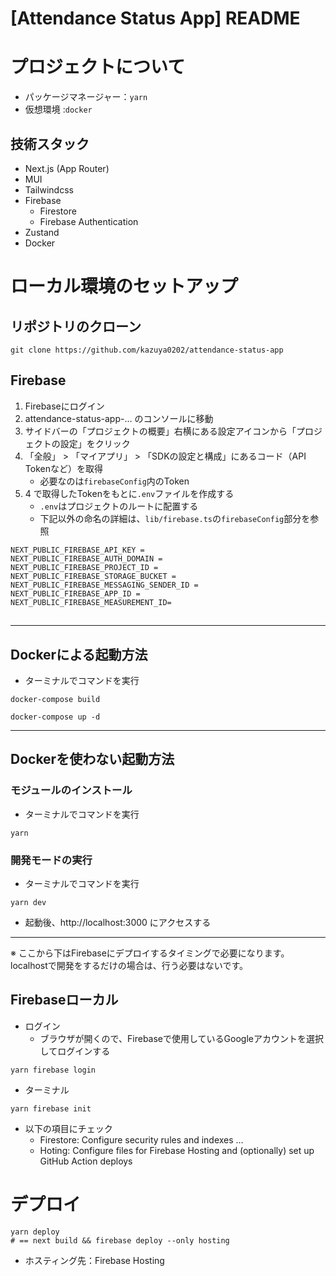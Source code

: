 # [Attendance Status App] README

# プロジェクトについて

- パッケージマネージャー：`yarn`
- 仮想環境             :`docker`

## 技術スタック

- Next.js (App Router)
- MUI
- Tailwindcss
- Firebase
   - Firestore
   - Firebase Authentication
- Zustand
- Docker

# ローカル環境のセットアップ

## リポジトリのクローン

```shell
git clone https://github.com/kazuya0202/attendance-status-app
```

## Firebase

1. Firebaseにログイン
2. attendance-status-app-… のコンソールに移動
3. サイドバーの「プロジェクトの概要」右横にある設定アイコンから「プロジェクトの設定」をクリック
4. 「全般」 > 「マイアプリ」 > 「SDKの設定と構成」にあるコード（API Tokenなど）を取得
   - 必要なのは`firebaseConfig`内のToken
1. 4 で取得したTokenをもとに`.env`ファイルを作成する
   - `.env`はプロジェクトのルートに配置する
   - 下記以外の命名の詳細は、`lib/firebase.ts`の`firebaseConfig`部分を参照

```plaintext
NEXT_PUBLIC_FIREBASE_API_KEY =
NEXT_PUBLIC_FIREBASE_AUTH_DOMAIN =
NEXT_PUBLIC_FIREBASE_PROJECT_ID =
NEXT_PUBLIC_FIREBASE_STORAGE_BUCKET =
NEXT_PUBLIC_FIREBASE_MESSAGING_SENDER_ID =
NEXT_PUBLIC_FIREBASE_APP_ID =
NEXT_PUBLIC_FIREBASE_MEASUREMENT_ID=
```

##

---

## Dockerによる起動方法

- ターミナルでコマンドを実行

```other
docker-compose build
```

```other
docker-compose up -d
```
---

## Dockerを使わない起動方法

### モジュールのインストール

- ターミナルでコマンドを実行

```other
yarn
```

### 開発モードの実行

- ターミナルでコマンドを実行

```shell
yarn dev
```

- 起動後、http://localhost:3000 にアクセスする

---


※ ここから下はFirebaseにデプロイするタイミングで必要になります。localhostで開発をするだけの場合は、行う必要はないです。

## Firebaseローカル

- ログイン
   - ブラウザが開くので、Firebaseで使用しているGoogleアカウントを選択してログインする

```other
yarn firebase login
```

- ターミナル

```other
yarn firebase init
```

- 以下の項目にチェック
   - Firestore: Configure security rules and indexes …
   - Hoting: Configure files for Firebase Hosting and (optionally) set up GitHub Action deploys

# デプロイ

```shell
yarn deploy
# == next build && firebase deploy --only hosting
```

- ホスティング先：Firebase Hosting

